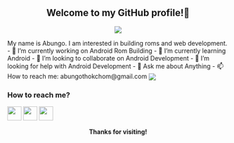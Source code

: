 <!--
### Hi there 👋

**Abungo/Abungo** is a ✨ _special_ ✨ repository because its `README.md` (this file) appears on your GitHub profile.

Here are some ideas to get you started:
-->
<h2 align="center">
  Welcome to my GitHub profile!👋
</h2>

<p align="center">
  <img src="https://gpvc.arturio.dev/Abungo">
</p>
My name is Abungo.
I am interested in building roms and web development.
- 🔭 I’m currently working on Android Rom Building
- 🌱 I’m currently learning Android
- 👯 I’m looking to collaborate on Android Development
- 🤔 I’m looking for help with Android Development
- 💬 Ask me about Anything
- 📫 How to reach me: abungothokchom@gmail.com

<img align="center" src="https://github-readme-stats.vercel.app/api/?username=Abungo&theme=radical"/>
<h3>
  How to reach me?
</h3>

[<img src="https://www.vectorlogo.zone/logos/telegram/telegram-tile.svg" width="32">](http://t.me/ameetei123)
[<img src="https://www.vectorlogo.zone/logos/instagram/instagram-tile.svg" width="32">](https://www.instagram.com/abungo_thokchom )
[<img src="https://www.vectorlogo.zone/logos/twitter/twitter-tile.svg" width="32">](https://www.twitter.com/AbungoThokchom)

<p align="center">
  <b>Thanks for visiting!</b>
</p>
